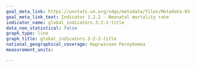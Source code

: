 ```yaml
---
goal_meta_link: https://unstats.un.org/sdgs/metadata/files/Metadata-03-02-02.pdf
goal_meta_link_text: Indicator 3.2.2 - Neonatal mortality rate
indicator_name: global_indicators.3-2-2-title
data_non_statistical: false
graph_type: line
graph_title: global_indicators.3-2-2-title
national_geographical_coverage: Кыргызская Республика
measurement_units: 

---
```

